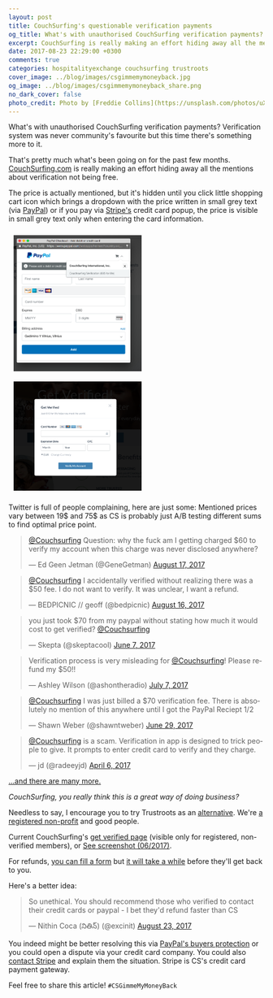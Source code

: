 ```yaml
---
layout: post
title: CouchSurfing's questionable verification payments
og_title: What's with unauthorised CouchSurfing verification payments?
excerpt: CouchSurfing is really making an effort hiding away all the mentions about verification not being free and people are angry.
date: 2017-08-23 22:29:00 +0300
comments: true
categories: hospitalityexchange couchsurfing trustroots
cover_image: ../blog/images/csgimmemymoneyback.jpg
og_image: ../blog/images/csgimmemymoneyback_share.png
no_dark_cover: false
photo_credit: Photo by [Freddie Collins](https://unsplash.com/photos/uXWPg9uMwt8)
---
```


<span class="lead">What's with unauthorised CouchSurfing verification payments? Verification system was never community's favourite but this time there's something more to it.</span>


That's pretty much what's been going on for the past few months. [CouchSurfing.com](https://www.couchsurfing.com) is really making an effort hiding away all the mentions about verification not being free.

The price is actually mentioned, but it's hidden until you click little shopping cart icon which brings a dropdown with the price written in small grey text (via <a href="https://www.paypal.com/">PayPal</a>) or if you pay via <a href="https://stripe.com/">Stripe's</a> credit card popup, the price is visible in small grey text only when entering the card information.

<div class="clearfix" style="overflow: hidden;">
<a href="/blog/images/cs-verification-paypal-06-2017.png" class="lightbox"><img src="/blog/images/cs-verification-paypal-06-2017.png" alt="CouchSurfing verification via PayPal, screenshot" class="img-responsive" style="
  max-width: 50%;
  float: left;
  padding: 10px;
"></a>
<a href="/blog/images/cs-verification-stripe-06-2017.png" class="lightbox"><img src="/blog/images/cs-verification-stripe-06-2017.png" alt="CouchSurfing verification via credit card, screenshot" class="img-responsive" style="
  max-width: 50%;
  float: left;
  padding: 10px;
"></a>
</div>

Twitter is full of people complaining, here are just some:
Mentioned prices vary between 19$ and 75$ as CS is probably just A/B testing different sums to find optimal price point. 


<blockquote class="twitter-tweet" data-partner="tweetdeck"><p lang="en" dir="ltr"><a href="https://twitter.com/Couchsurfing">@Couchsurfing</a> Question: why the fuck am I getting charged $60 to verify my account when this charge was never disclosed anywhere?</p>&mdash; Ed Geen Jetman (@GeneGetman) <a href="https://twitter.com/GeneGetman/status/898307334870532096">August 17, 2017</a></blockquote>

<blockquote class="twitter-tweet" data-partner="tweetdeck"><p lang="en" dir="ltr"><a href="https://twitter.com/Couchsurfing">@Couchsurfing</a> I accidentally verified without realizing there was a $50 fee. I do not want to verify. It was unclear, I want a refund.</p>&mdash; BEDPICNIC // geoff (@bedpicnic) <a href="https://twitter.com/bedpicnic/status/897946851546079232">August 16, 2017</a></blockquote>

<blockquote class="twitter-tweet" data-lang="en"><p lang="en" dir="ltr">you just took $70 from my paypal without stating how much it would cost to get verified? <a href="https://twitter.com/Couchsurfing">@Couchsurfing</a></p>&mdash; Skepta (@skeptacool) <a href="https://twitter.com/skeptacool/status/872421233316343808">June 7, 2017</a></blockquote>

<blockquote class="twitter-tweet" data-lang="en"><p lang="en" dir="ltr">Verification process is very misleading for <a href="https://twitter.com/Couchsurfing">@Couchsurfing</a>! Please refund my $50!!</p>&mdash; Ashley Wilson (@ashontheradio) <a href="https://twitter.com/ashontheradio/status/883420558108618752">July 7, 2017</a></blockquote>

<blockquote class="twitter-tweet" data-lang="en"><p lang="en" dir="ltr"><a href="https://twitter.com/Couchsurfing">@Couchsurfing</a> I was just billed a $70 verification fee. There is absolutely no mention of this anywhere until I got the PayPal Reciept 1/2</p>&mdash; Shawn Weber (@shawntweber) <a href="https://twitter.com/shawntweber/status/880276396861300737">June 29, 2017</a></blockquote>

<blockquote class="twitter-tweet" data-lang="en"><p lang="en" dir="ltr"><a href="https://twitter.com/Couchsurfing">@Couchsurfing</a> is a scam. Verification in app is designed to trick people to give. It prompts to enter credit card to verify and they charge.</p>&mdash; jd (@radeeyjd) <a href="https://twitter.com/radeeyjd/status/850023826431787008">April 6, 2017</a></blockquote>

<a href="https://twitter.com/i/moments/900365776133206016">...and there are many more.</a>

<em>CouchSurfing, you really think this is a great way of doing business?</em>

Needless to say, I encourage you to try Trustroots as an <a href="https://www.trustroots.org/" title="CouchSurfing alternative">alternative</a>. We're <a href="https://www.trustroots.org/faq/foundation">a registered non-profit</a> and good people.

Current CouchSurfing's <a href="https://www.couchsurfing.com/get_verified">get verified page</a> (visible only for registered, non-verified members), or <a href="/blog/images/cs-get-verified-page-06-2017.png">See screenshot (06/2017)</a>.

For refunds, <a href="https://support.couchsurfing.org/hc/en-us/articles/214633027-Verification-Payment-Questions">you can fill a form</a> but <a href="https://twitter.com/Marionfyrd/status/899341152754839557">it will take a while</a> before they'll get back to you.

Here's a better idea:

<blockquote class="twitter-tweet" data-lang="en"><p lang="en" dir="ltr">So unethical. You should recommend those who verified to contact their credit cards or paypal - I bet they&#39;d refund faster than CS</p>&mdash; Nithin Coca (నితిన్) (@excinit) <a href="https://twitter.com/excinit/status/900475343760379904">August 23, 2017</a></blockquote>

You indeed might be better resolving this via <a href="https://www.paypal.com/us/webapps/mpp/paypal-safety-and-security">PayPal's buyers protection</a> or you could open a dispute via your credit card company. You could also <a href="https://support.stripe.com/email?skip_login=true">contact Stripe</a> and explain them the situation. Stripe is CS's credit card payment gateway.

Feel free to share this article! `#CSGimmeMyMoneyBack`
